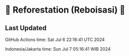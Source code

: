 
# 🌳 Reforestation (Reboisasi) 🌲

## Last Updated

GitHub Actions time: Sat Jul  6 22:16:41 UTC 2024

Indonesia/Jakarta time: Sun Jul  7 05:16:41 WIB 2024
